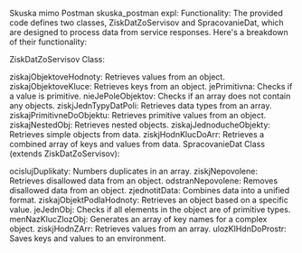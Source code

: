 Skuska mimo Postman
skuska_postman expl:
Functionality:
The provided code defines two classes, ZiskDatZoServisov and SpracovanieDat, which are designed to process data from service responses. Here's a breakdown of their functionality:

ZiskDatZoServisov Class:

ziskajObjektoveHodnoty: Retrieves values from an object.
ziskajObjektoveKluce: Retrieves keys from an object.
jePrimitivna: Checks if a value is primitive.
nieJePoleObjektov: Checks if an array does not contain any objects.
ziskjJednTypyDatPoli: Retrieves data types from an array.
ziskajPrimitivneDoObjektu: Retrieves primitive values from an object.
ziskajNestedObj: Retrieves nested objects.
ziskajJednoducheObjekty: Retrieves simple objects from data.
ziskjHodnKlucDoArr: Retrieves a combined array of keys and values from data.
SpracovanieDat Class (extends ZiskDatZoServisov):

ocislujDuplikaty: Numbers duplicates in an array.
ziskjNepovolene: Retrieves disallowed data from an object.
odstranNepovolene: Removes disallowed data from an object.
zjednotitData: Combines data into a unified format.
ziskajObjektPodlaHodnoty: Retrieves an object based on a specific value.
jeJednObj: Checks if all elements in the object are of primitive types.
menNazKlucZlozObj: Generates an array of key names for a complex object.
ziskjHodnZArr: Retrieves values from an array.
ulozKlHdnDoProstr: Saves keys and values to an environment.